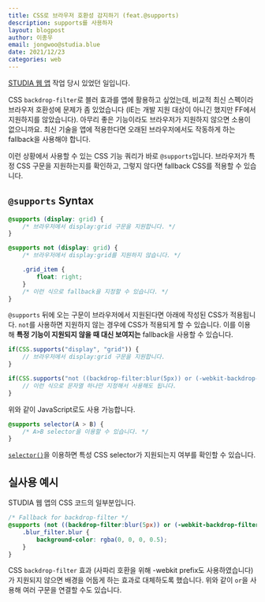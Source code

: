```yaml
---
title: CSS로 브라우저 호환성 감지하기 (feat.@supports)
description: supports를 사용하자
layout: blogpost
author: 이종우
email: jongwoo@studia.blue
date: 2021/12/23
categories: web
---
```


[STUDIA 웹 앱](https://studia.blue/app) 작업 당시 있었던 일입니다.

CSS `backdrop-filter`로 블러 효과를 앱에 활용하고 싶었는데, 비교적 최신 스펙이라 브라우저 호환성에 문제가 좀 있었습니다 (IE는 개발 지원 대상이 아니긴 했지만 FF에서 지원하지를 않았습니다). 아무리 좋은 기능이라도 브라우저가 지원하지 않으면 소용이 없으니까요. 최신 기술을 앱에 적용한다면 오래된 브라우저에서도 작동하게 하는 fallback을 사용해야 합니다.

이런 상황에서 사용할 수 있는 CSS 기능 쿼리가 바로 `@supports`입니다. 브라우저가 특정 CSS 구문을 지원하는지를 확인하고, 그렇지 않다면 fallback CSS를 적용할 수 있습니다.

## `@supports` Syntax

``` css
@supports (display: grid) {
    /* 브라우저에서 display:grid 구문을 지원합니다. */
}

@supports not (display: grid) {
    /* 브라우저에서 display:grid를 지원하지 않습니다. */

    .grid_item {
        float: right;
    }
    /* 이런 식으로 fallback을 지정할 수 있습니다. */
}
```

`@supports` 뒤에 오는 구문이 브라우저에서 지원된다면 아래에 작성된 CSS가 적용됩니다. `not`를 사용하면 지원하지 않는 경우에 CSS가 적용되게 할 수 있습니다. 이를 이용해 **특정 기능이 지원되지 않을 때 대신 보여지는** fallback을 사용할 수 있습니다.

``` js
if(CSS.supports("display", "grid")) {
    // 브라우저에서 display:grid 구문을 지원합니다.
}

if(CSS.supports("not ((backdrop-filter:blur(5px)) or (-webkit-backdrop-filter:blur(5px)))")) {
    // 이런 식으로 문자열 하나만 지정해서 사용해도 됩니다.
}
```

위와 같이 JavaScript로도 사용 가능합니다.

```css
@supports selector(A > B) {
    /* A>B selector을 이용할 수 있습니다. */
}
```

[`selector()`](https://css-tricks.com/supports-selector/)을 이용하면 특성 CSS selector가 지원되는지 여부를 확인할 수 있습니다.

## 실사용 예시

STUDIA 웹 앱의 CSS 코드의 일부분입니다.

```css
/* Fallback for backdrop-filter */
@supports (not ((backdrop-filter:blur(5px)) or (-webkit-backdrop-filter:blur(5px)))) {
    .blur_filter.blur {
        background-color: rgba(0, 0, 0, 0.5);
    }
}
```

CSS `backdrop-filter` 효과 (사파리 호환을 위해 -webkit prefix도 사용하였습니다)가 지원되지 않으면 배경을 어둡게 하는 효과로 대체하도록 했습니다. 위와 같이 `or`을 사용해 여러 구문을 연결할 수도 있습니다.